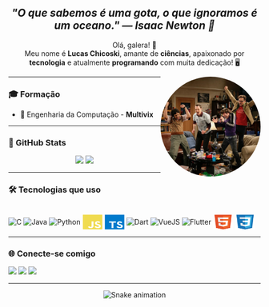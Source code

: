 <h2 align="center"><i>"O que sabemos é uma gota, o que ignoramos é um oceano." — Isaac Newton 🔭</i></h2>

<p align="center">
  Olá, galera! 👋 <br/>
  Meu nome é <b>Lucas Chicoski</b>, amante de <b>ciências</b>, apaixonado por <b>tecnologia</b> e atualmente <b>programando</b> com muita dedicação! 🖥️  
</p>

<img align="right" height="200px" src="tbbt.jfif" style="border-radius: 50%;" />

---

### 🎓 Formação
- 🤖 Engenharia da Computação - **Multivix**

---

### 🚀 GitHub Stats
<div align="center">
  <img height="180em" src="https://github-readme-stats.vercel.app/api?username=lucasChicoski&show_icons=true&theme=dracula&include_all_commits=true&count_private=true&locale=pt-br"/>
  <img height="180em" src="https://github-readme-stats.vercel.app/api/top-langs/?username=lucasChicoski&layout=compact&langs_count=12&theme=dracula"/>
</div>

---

### 🛠️ Tecnologias que uso
<div style="display: inline_block"><br>
  
  <!-- Linguagens -->
  <img align="center" alt="C" height="30" width="40" src="https://cdn.jsdelivr.net/gh/devicons/devicon/icons/c/c-original.svg">
  <img align="center" alt="Java" height="30" width="40" src="https://cdn.jsdelivr.net/gh/devicons/devicon/icons/java/java-original.svg">
  <img align="center" alt="Python" height="30" width="40" src="https://cdn.jsdelivr.net/gh/devicons/devicon/icons/python/python-original.svg">
  <img align="center" alt="JS" height="30" width="40" src="https://raw.githubusercontent.com/devicons/devicon/master/icons/javascript/javascript-plain.svg">
  <img align="center" alt="TS" height="30" width="40" src="https://raw.githubusercontent.com/devicons/devicon/master/icons/typescript/typescript-plain.svg">
  <img align="center" alt="Dart" height="30" width="40" src="https://cdn.jsdelivr.net/gh/devicons/devicon/icons/dart/dart-original.svg">
  
  <!-- Frameworks -->
  <img align="center" alt="VueJS" height="30" width="40" src="https://cdn.jsdelivr.net/gh/devicons/devicon/icons/vuejs/vuejs-original.svg">
  <img align="center" alt="Flutter" height="30" width="40" src="https://cdn.jsdelivr.net/gh/devicons/devicon/icons/flutter/flutter-original.svg">
  
  <!-- Web -->
  <img align="center" alt="HTML" height="30" width="40" src="https://raw.githubusercontent.com/devicons/devicon/master/icons/html5/html5-original.svg">
  <img align="center" alt="CSS" height="30" width="40" src="https://raw.githubusercontent.com/devicons/devicon/master/icons/css3/css3-original.svg">
  
</div>

---

### 🌐 Conecte-se comigo
<div> 
  <a href="https://discord.gg/wagxzStdcR" target="_blank"><img src="https://img.shields.io/badge/Discord-7289DA?style=for-the-badge&logo=discord&logoColor=white"></a> 
  <a href="mailto:lucas.chicoski9@gmail.com"><img src="https://img.shields.io/badge/-Gmail-%23333?style=for-the-badge&logo=gmail&logoColor=white"></a>
  <a href="https://www.linkedin.com/in/lucas-chicoski-b13315a9" target="_blank"><img src="https://img.shields.io/badge/-LinkedIn-%230077B5?style=for-the-badge&logo=linkedin&logoColor=white"></a> 
</div>

---

<p align="center">
  <img src="https://github.com/lucasChicoski/lucasChicoski/blob/output/github-contribution-grid-snake.svg" alt="Snake animation"/>
</p>
